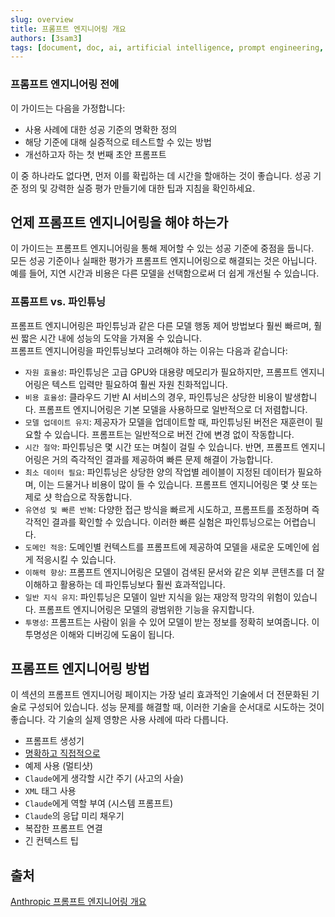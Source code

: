 ```yaml
---
slug: overview
title: 프롬프트 엔지니어링 개요
authors: [3sam3]
tags: [document, doc, ai, artificial intelligence, prompt engineering, prompt]
---
```


### 프롬프트 엔지니어링 전에

이 가이드는 다음을 가정합니다:

- 사용 사례에 대한 성공 기준의 명확한 정의
- 해당 기준에 대해 실증적으로 테스트할 수 있는 방법
- 개선하고자 하는 첫 번째 초안 프롬프트

이 중 하나라도 없다면, 먼저 이를 확립하는 데 시간을 할애하는 것이 좋습니다. 성공 기준 정의 및 강력한 실증 평가 만들기에 대한 팁과 지침을 확인하세요.

## 언제 프롬프트 엔지니어링을 해야 하는가

이 가이드는 프롬프트 엔지니어링을 통해 제어할 수 있는 성공 기준에 중점을 둡니다. \
모든 성공 기준이나 실패한 평가가 프롬프트 엔지니어링으로 해결되는 것은 아닙니다. \
예를 들어, 지연 시간과 비용은 다른 모델을 선택함으로써 더 쉽게 개선될 수 있습니다.

### 프롬프트 vs. 파인튜닝

프롬프트 엔지니어링은 파인튜닝과 같은 다른 모델 행동 제어 방법보다 훨씬 빠르며, 훨씬 짧은 시간 내에 성능의 도약을 가져올 수 있습니다. \
프롬프트 엔지니어링을 파인튜닝보다 고려해야 하는 이유는 다음과 같습니다:

- `자원 효율성`: 파인튜닝은 고급 GPU와 대용량 메모리가 필요하지만, 프롬프트 엔지니어링은 텍스트 입력만 필요하여 훨씬 자원 친화적입니다.
- `비용 효율성`: 클라우드 기반 AI 서비스의 경우, 파인튜닝은 상당한 비용이 발생합니다. 프롬프트 엔지니어링은 기본 모델을 사용하므로 일반적으로 더 저렴합니다.
- `모델 업데이트 유지`: 제공자가 모델을 업데이트할 때, 파인튜닝된 버전은 재훈련이 필요할 수 있습니다. 프롬프트는 일반적으로 버전 간에 변경 없이 작동합니다.
- `시간 절약`: 파인튜닝은 몇 시간 또는 며칠이 걸릴 수 있습니다. 반면, 프롬프트 엔지니어링은 거의 즉각적인 결과를 제공하여 빠른 문제 해결이 가능합니다.
- `최소 데이터 필요`: 파인튜닝은 상당한 양의 작업별 레이블이 지정된 데이터가 필요하며, 이는 드물거나 비용이 많이 들 수 있습니다. 프롬프트 엔지니어링은 몇 샷 또는 제로 샷 학습으로 작동합니다.
- `유연성 및 빠른 반복`: 다양한 접근 방식을 빠르게 시도하고, 프롬프트를 조정하며 즉각적인 결과를 확인할 수 있습니다. 이러한 빠른 실험은 파인튜닝으로는 어렵습니다.
- `도메인 적응`: 도메인별 컨텍스트를 프롬프트에 제공하여 모델을 새로운 도메인에 쉽게 적응시킬 수 있습니다.
- `이해력 향상`: 프롬프트 엔지니어링은 모델이 검색된 문서와 같은 외부 콘텐츠를 더 잘 이해하고 활용하는 데 파인튜닝보다 훨씬 효과적입니다.
- `일반 지식 유지`: 파인튜닝은 모델이 일반 지식을 잃는 재앙적 망각의 위험이 있습니다. 프롬프트 엔지니어링은 모델의 광범위한 기능을 유지합니다.
- `투명성`: 프롬프트는 사람이 읽을 수 있어 모델이 받는 정보를 정확히 보여줍니다. 이 투명성은 이해와 디버깅에 도움이 됩니다.

## 프롬프트 엔지니어링 방법

이 섹션의 프롬프트 엔지니어링 페이지는 가장 널리 효과적인 기술에서 더 전문화된 기술로 구성되어 있습니다. 성능 문제를 해결할 때, 이러한 기술을 순서대로 시도하는 것이 좋습니다. 각 기술의 실제 영향은 사용 사례에 따라 다릅니다.

- 프롬프트 생성기
- [명확하고 직접적으로](./clear-and-direct.mdx)
- 예제 사용 (멀티샷)
- `Claude`에게 생각할 시간 주기 (사고의 사슬)
- `XML` 태그 사용
- `Claude`에게 역할 부여 (시스템 프롬프트)
- `Claude`의 응답 미리 채우기
- 복잡한 프롬프트 연결
- 긴 컨텍스트 팁

## 출처

[Anthropic 프롬프트 엔지니어링 개요](https://docs.anthropic.com/en/docs/build-with-claude/prompt-engineering/overview)
